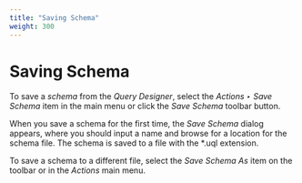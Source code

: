 ```yaml
---
title: "Saving Schema"
weight: 300
---
```



# Saving Schema

To save a _schema_ from the _Query Designer_, select the _Actions ‣ Save Schema_ item in the main menu or click the _Save Schema_ toolbar button.

When you save a schema for the first time, the _Save Schema_ dialog appears, where you should input a name and browse for a location for the schema file. The schema is saved to a file with the \*.uql extension.

To save a schema to a different file, select the _Save Schema As_ item on the toolbar or in the _Actions_ main menu.
